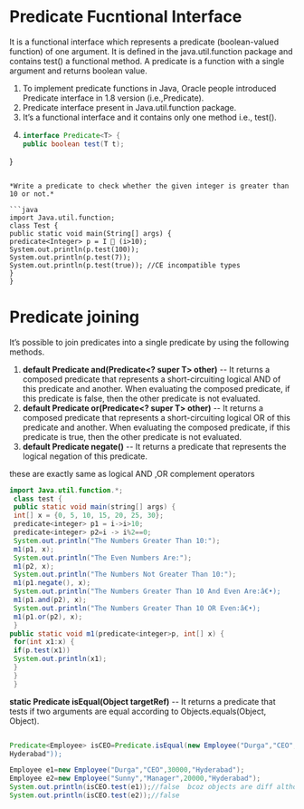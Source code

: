 # Predicate Fucntional Interface
It is a functional interface which represents a predicate (boolean-valued function) of one argument. 
It is defined in the java.util.function package and contains test() a functional method.
A predicate is a function with a single argument and returns boolean value.
1. To implement predicate functions in Java, Oracle people introduced Predicate interface in 1.8 version (i.e.,Predicate<T>).
2. Predicate interface present in Java.util.function package.
3. It’s a functional interface and it contains only one method i.e., test().
4. 
   ```java   
   interface Predicate<T> {
   public boolean test(T t);
 }
 ```
 
 *Write a predicate to check whether the given integer is greater than 10 or not.*

```java
import Java.util.function; 
 class Test { 
 public static void main(String[] args) { 
 predicate<Integer> p = I  (i>10); 
 System.out.println(p.test(100)); 
 System.out.println(p.test(7)); 
 System.out.println(p.test(true)); //CE incompatible types
 } 
 }
```
# Predicate joining
It’s possible to join predicates into a single predicate by using the following methods.
1. **default Predicate<T> and(Predicate<? super T> other)** -- It returns a composed predicate that represents a short-circuiting logical AND of this
 predicate and another. When evaluating the composed predicate, if this predicate is false, then the other predicate is not evaluated.
2. **default Predicate<T> or(Predicate<? super T> other)** -- It returns a composed predicate that represents a short-circuiting logical OR of this
 predicate and another. When evaluating the composed predicate, if this predicate is true, then the other predicate is not evaluated.
3. **default Predicate<T> negate()** -- It returns a predicate that represents the logical negation of this predicate.
   
these are exactly same as logical AND ,OR complement operators

```java
import Java.util.function.*; 
 class test { 
 public static void main(string[] args) { 
 int[] x = {0, 5, 10, 15, 20, 25, 30}; 
 predicate<integer> p1 = i->i>10; 
 predicate<integer> p2=i -> i%2==0; 
 System.out.println("The Numbers Greater Than 10:"); 
 m1(p1, x); 
 System.out.println("The Even Numbers Are:"); 
 m1(p2, x); 
 System.out.println("The Numbers Not Greater Than 10:"); 
 m1(p1.negate(), x); 
 System.out.println("The Numbers Greater Than 10 And Even Are:â€•); 
 m1(p1.and(p2), x); 
 System.out.println("The Numbers Greater Than 10 OR Even:â€•); 
 m1(p1.or(p2), x); 
 }
public static void m1(predicate<integer>p, int[] x) { 
 for(int x1:x) { 
 if(p.test(x1)) 
 System.out.println(x1); 
 } 
 } 
 }
```

 **static <T> Predicate<T> isEqual(Object targetRef)** -- It returns a predicate that tests if two arguments are equal according to 
 Objects.equals(Object, Object).

 ```java

Predicate<Employee> isCEO=Predicate.isEqual(new Employee("Durga","CEO",30000,"
Hyderabad")); 
 
 Employee e1=new Employee("Durga","CEO",30000,"Hyderabad"); 
 Employee e2=new Employee("Sunny","Manager",20000,"Hyderabad"); 
 System.out.println(isCEO.test(e1));//false  bcoz objects are diff although they have same values (it uses equals() method of Object class)
 System.out.println(isCEO.test(e2));//false
```
   
